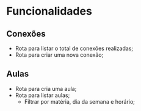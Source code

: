 # Funcionalidades

## Conexões

- Rota para listar o total de conexões realizadas;
- Rota para criar uma nova conexão;

## Aulas

- Rota para cria uma aula;
- Rota para listar aulas;
  - Filtrar por matéria, dia da semana e horário;
